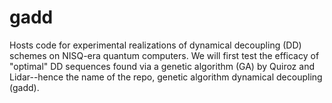 # gadd
Hosts code for experimental realizations of dynamical decoupling (DD) schemes on NISQ-era quantum computers. We will first test the efficacy of "optimal" DD sequences found via a genetic algorithm (GA) by Quiroz and Lidar--hence the name of the repo, genetic algorithm dynamical decoupling (gadd). 
